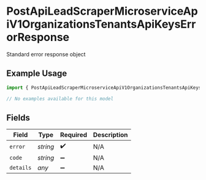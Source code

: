 # PostApiLeadScraperMicroserviceApiV1OrganizationsTenantsApiKeysErrorResponse

Standard error response object

## Example Usage

```typescript
import { PostApiLeadScraperMicroserviceApiV1OrganizationsTenantsApiKeysErrorResponse } from "oppulence-backend-sdk/models/errors";

// No examples available for this model
```

## Fields

| Field              | Type               | Required           | Description        |
| ------------------ | ------------------ | ------------------ | ------------------ |
| `error`            | *string*           | :heavy_check_mark: | N/A                |
| `code`             | *string*           | :heavy_minus_sign: | N/A                |
| `details`          | *any*              | :heavy_minus_sign: | N/A                |